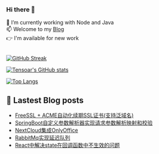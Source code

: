 ### Hi there 👋

<!--
**tensoar/tensoar** is a ✨ _special_ ✨ repository because its `README.md` (this file) appears on your GitHub profile.

Here are some ideas to get you started:

- 🔭 I’m currently working on ...
- 🌱 I’m currently learning ...
- 👯 I’m looking to collaborate on ...
- 🤔 I’m looking for help with ...
- 💬 Ask me about ...
- 📫 How to reach me: ...
- 😄 Pronouns: ...
- ⚡ Fun fact: ...
-->
🌱 I’m currently working with Node and Java <br>
📫 Welcome to my [Blog](https://labrador.ink) <br>
👉 I'm available for new work <br><br>

[![GitHub Streak](https://github-readme-streak-stats.herokuapp.com/?user=tensoar)]([https://git.io/streak-stats](https://github.com/tensoar))

[![Tensoar's GitHub stats](https://github-readme-stats.vercel.app/api?username=tensoar&show_icons=true&count_private=true&hide=contribs&include_all_commits=true&theme=vue-dark&custom_title=Tensoar's%20GitHub%20stats)](https://github.com/tensoar)


[![Top Langs](https://github-readme-stats.vercel.app/api/top-langs/?username=tensoar&layout=compact&theme=vue-dark&card_width=445&langs_count=6)](https://github.com/tensoar)

## 🔭 Lastest Blog posts

<!-- BLOG-POST-LIST:START -->
- [FreeSSL + ACME自动化续期SSL证书&lpar;支持泛域名&rpar;](https://labrador.ink/index.php/posts/196)
- [SpringBoot自定义参数解析器实现请求参数解析映射和校验](https://labrador.ink/index.php/posts/194)
- [NextCloud集成OnlyOffice](https://labrador.ink/index.php/posts/191)
- [RabbitMq实现延迟队列](https://labrador.ink/index.php/posts/190)
- [React中解决state在回调函数中不生效的问题](https://labrador.ink/index.php/posts/187)
<!-- BLOG-POST-LIST:END -->